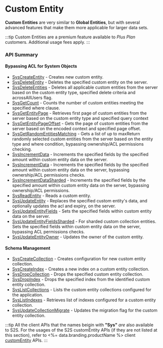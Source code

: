# Custom Entity





**Custom Entities** are very similar to **Global Entities**, but with several advanced features that make them more applicable for larger data sets.

:::tip
Custom Entities are a premium feature available to <em>Plus Plan</em> customers. Additional usage fees apply.
:::

### API Summary

#### Bypassing ACL for System Objects
* [SysCreateEntity](/api/capi/customentity/syscreateentity) - Creates new custom entity.
* [SysDeleteEntity](/api/capi/customentity/sysdeleteentity) - Deletes the specified custom entity on the server.
* [SysDeleteEntities](/api/capi/customentity/sysdeleteentities) - Deletes all applicable custom entities from the server based on the custom entity type, specified delete criteria and acrossAllUsers flag.
* [SysGetCount](/api/capi/customentity/sysgetcount) - Counts the number of custom entities meeting the specified where clause.
* [SysGetEntityPage](/api/capi/customentity/sysgetentitypage) - Retrieves first page of custom entities from the server based on the custom entity type and specified query context
* [SysGetEntityPageOffset](/api/capi/customentity/sysgetentitypageoffset) - Gets the page of custom entities from the server based on the encoded context and specified page offset.
* [SysGetRandomEntitiesMatching](/api/capi/customentity/sysgetrandomentitiesmatching) - Gets a list of up to maxReturn randomly selected custom entities from the server based on the entity type and where condition, bypassing ownership/ACL permissions checking.
* [SysIncrementData](/api/capi/customentity/sysincrementdata) - Increments the specified fields by the specified amount within custom entity data on the server.
* [SysIncrementData](/api/capi/customentity/sysincrementdata) - Increments the specified fields by the specified amount within custom entity data on the server, bypassing ownership/ACL permissions checks.
* [SysIncrementDataSharded](/api/capi/customentity/sysincrementdatasharded) - Increments the specified fields by the specified amount within custom entity data on the server, bypassing ownership/ACL permissions.
* [SysReadEntity](/api/capi/customentity/sysreadentity) - Reads a custom entity.
* [SysUpdateEntity](/api/capi/customentity/sysupdateentity) - Replaces the specified custom entity's data, and optionally updates the acl and expiry, on the server.
* [SysUpdateEntityFields](/api/capi/customentity/sysupdateentityfields) - Sets the specified fields within custom entity data on the server.
* [SysUpdateEntityFieldsSharded](/api/capi/customentity/sysupdateentityfieldssharded) - For sharded custom collection entities. Sets the specified fields within custom entity data on the server, bypassing ACL permissions checks.
* [SysUpdateEntityOwner](/api/capi/customentity/sysupdateentityowner) - Updates the owner of the custom entity.

#### Schema Management
* [SysCreateCollection](/api/capi/customentity/syscreatecollection) - Creates configuration for new custom entity collection.
* [SysCreateIndex](/api/capi/customentity/syscreateindex) - Creates a new index on a custom entity collection.
* [SysDropCollection](/api/capi/customentity/sysdropcollection) - Drops the specified custom entity collection.
* [SysDropIndex](/api/capi/customentity/sysdropindex) - Drops the specified index from the identified custom entity collection.
* [SysListCollections](/api/capi/customentity/syslistcollections) - Lists the custom entity collections configured for the application.
* [SysListIndexes](/api/capi/customentity/syslistindexes) - Retrieves list of indexes configured for a custom entity collection.
* [SysUpdateCollectionMigrate](/api/capi/customentity/sysupdatecollectionmigrate) - Updates the migration flag for the custom entity collection.

:::tip
All the client APIs that the names beigin with <strong>"Sys"</strong> <em>are</em> also available to S2S. 
For the usages of the S2S customEntity APIs (if they are not listed at this section),
refer to <%= data.branding.productName %> client [customEntity](/api/capi/customentity) APIs.
:::


<DocCardList />